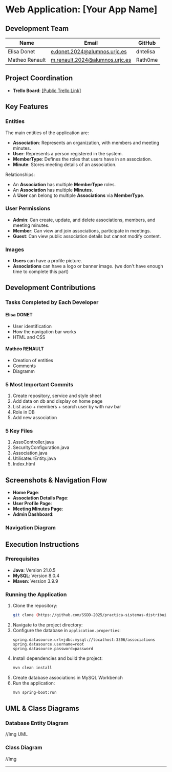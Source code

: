# Web Application: [Your App Name]

## Development Team

| Name | Email | GitHub |
|------|-------|--------|
| Elisa Donet | e.donet.2024@alumnos.urjc.es | dntelisa |
| Matheo Renault | m.renault.2024@alumnos.urjc.es | Rath0me |


## Project Coordination
- **Trello Board**: [[Public Trello Link]](https://trello.com/invite/623787fba3139956f2e254f9/ATTIcc5e4f3d4670f971016a3c76493b78b9276AAE4D)

## Key Features
### Entities
The main entities of the application are:
- **Association**: Represents an organization, with members and meeting minutes.
- **User**: Represents a person registered in the system.
- **MemberType**: Defines the roles that users have in an association.
- **Minute**: Stores meeting details of an association.

Relationships:
- An **Association** has multiple **MemberType** roles.
- An **Association** has multiple **Minutes**.
- A **User** can belong to multiple **Associations** via **MemberType**.

### User Permissions
- **Admin**: Can create, update, and delete associations, members, and meeting minutes.
- **Member**: Can view and join associations, participate in meetings.
- **Guest**: Can view public association details but cannot modify content.

### Images
- **Users** can have a profile picture.
- **Associations** can have a logo or banner image.
(we don't have enough time to complete this part)

## Development Contributions

### Tasks Completed by Each Developer
#### Elisa DONET
- User identification
- How the navigation bar works
- HTML and CSS

#### Mathéo RENAULT
- Creation of entities
- Comments
- Diagramm

### 5 Most Important Commits
1. Create repository, service and style sheet
2. Add data on db and display on home page
3. List asso + members + search user by with nav bar
4. Role in DB
5. Add new association

### 5 Key Files
1. AssoController.java
2. SecurityConfiguration.java
3. Association.java
4. UtilisateurEntity.java
5. Index.html

## Screenshots & Navigation Flow

- **Home Page**: 
- **Association Details Page**: 
- **User Profile Page**: 
- **Meeting Minutes Page**: 
- **Admin Dashboard**:

### Navigation Diagram


## Execution Instructions
### Prerequisites
- **Java**: Version 21.0.5
- **MySQL**: Version 8.0.4
- **Maven**: Version 3.9.9

### Running the Application
1. Clone the repository:
   ```sh
   git clone (https://github.com/SSDD-2025/practica-sistemas-distribuidos-2025-grupo-1.git)
   ```
2. Navigate to the project directory:
3. Configure the database in `application.properties`:
   ```properties
   spring.datasource.url=jdbc:mysql://localhost:3306/associations
   spring.datasource.username=root
   spring.datasource.password=password
   ```
4. Install dependencies and build the project:
   ```sh
   mvn clean install
   ```
5. Create database associations in MySQL Workbench
6. Run the application:
   ```sh
   mvn spring-boot:run
   ```

## UML & Class Diagrams
### Database Entity Diagram
//Img UML 

### Class Diagram
//Img 

---



